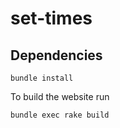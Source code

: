 # set-times

## Dependencies

```
bundle install
```

To build the website run

```
bundle exec rake build
```
